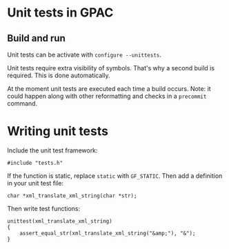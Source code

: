 # Unit tests in GPAC

## Build and run

Unit tests can be activate with ```configure --unittests```.

Unit tests require extra visibility of symbols. That's why a second build is required. This is done automatically.

At the moment unit tests are executed each time a build occurs. Note: it could happen along with other reformatting and checks in a ```precommit``` command.

# Writing unit tests

Include the unit test framework:
```
#include "tests.h"
```

If the function is static, replace ```static``` with ```GF_STATIC```. Then add a definition in your unit test file:
```
char *xml_translate_xml_string(char *str);

```

Then write test functions:
```
unittest(xml_translate_xml_string)
{
    assert_equal_str(xml_translate_xml_string("&amp;"), "&");
}
```
